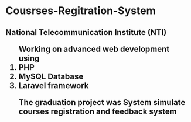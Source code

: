 # Cousrses-Regitration-System
<h2>National Telecommunication Institute (NTI)
<ol>Working on advanced web development using 
  <li>PHP</li>
  <li>MySQL Database</li>
  <li>Laravel framework</li>
  <p>The graduation project was System simulate courses registration and feedback system</p> </h2> 
</ol>

